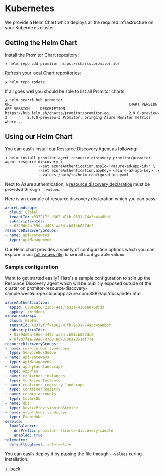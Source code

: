 # Kubernetes

We provide a Helm Chart which deploys all the required infrastructure on your
Kubernetes cluster.

## Getting the Helm Chart

Install the Promitor Chart repository:

```shell
❯ helm repo add promitor https://charts.promitor.io/
```

Refresh your local Chart repositories:

```shell
❯ helm repo update
```

If all goes well you should be able to list all Promitor charts:

```shell
❯ helm search hub promitor
URL                                                     CHART VERSION           APP VERSION     DESCRIPTION
https://hub.helm.sh/charts/promitor/promitor-ag...      2.0.0-preview-3         2.0.0-preview-3 Promitor, bringing Azure Monitor metrics where ...
```

## Using our Helm Chart

You can easily install our Resource Discovery Agent as following:

```shell
❯ helm install promitor-agent-resource-discovery promitor/promitor-agent-resource-discovery \
               --set azureAuthentication.appId='<azure-ad-app-id>' \
               --set azureAuthentication.appKey='<azure-ad-app-key>' \
               --values /path/to/helm-configuration.yaml
```

Next to Azure authentication, a [resource discovery declaration](https://docs.promitor.io/configuration/v2.x/resource-discovery)
 must be provided through `--values`.

Here is an example of resource discovery declaration which you can pass:

```yaml
azureLandscape:
  cloud: Global
  tenantId: e0372f7f-a362-47fb-9631-74a5c4ba8bbf
  subscriptionIds:
  - 0329dd2a-59dc-4493-aa54-cb01cb027dc2
resourceDiscoveryGroups:
- name: api-gateways
  type: ApiManagement
```

Our Helm chart provides a variety of configuration options which you can explore in
 our [full values file](https://github.com/promitor/charts/blob/main/promitor-agent-resource-discovery/values.yaml).
to see all configurable values.

### Sample configuration

Want to get started easily? Here's a sample configuration to spin up the Resource Discovery agent which will be publicly
 exposed outside of the cluster on promitor-resource-discovery-sample.westeurope.cloudapp.azure.com:8889/api/docs/index.html.

```yaml
azureAuthentication:
  appId: 67882a00-21d3-4ee7-b32a-430ea0768cd3
  appKey: <hidden>
azureLandscape:
  cloud: Global
  tenantId: e0372f7f-a362-47fb-9631-74a5c4ba8bbf
  subscriptionIds:
  - 0329dd2a-59dc-4493-aa54-cb01cb027dc2
  - 0f9d7fea-99e8-4768-8672-06a28514f77e
resourceDiscoveryGroups:
- name: service-bus-landscape
  type: ServiceBusQueue
- name: api-gateways
  type: ApiManagement
- name: app-plan-landscape
  type: AppPlan
- name: container-instances
  type: ContainerInstance
- name: container-registry-landscape
  type: ContainerRegistry
- name: cosmos-accounts
  type: CosmosDb
- name: dps
  type: DeviceProvisioningService
- name: event-hubs-landscape
  type: EventHubs
service:
  loadBalancer:
    dnsPrefix: promitor-resource-discovery-sample
    enabled: true
telemetry:
  defaultLogLevel: information
```

You can easily deploy it by passing the file through `--values` during installation.

[&larr; back](/)
